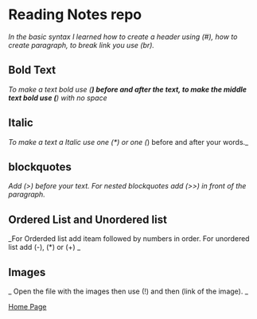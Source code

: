 # Reading Notes repo

_In the basic syntax I learned how to create a header using (#), how to create paragraph, to break link you use (br)._

## Bold Text 
  

_To make a text bold use (**) before and after the text, to make the middle text bold use (**) with no space_


## Italic
  

_To make a text a Italic use one (*) or one (_) before and after your words._
  
  
  ## blockquotes
    
  
  _Add (>) before your text. For nested blockquotes add (>>) in front of the paragraph._
    
  
  ## Ordered List and Unordered list
    
  
  _For Orderded list add iteam followed by numbers in order. For unordered list add (-), (*) or (+) _
  
  ## Images 
  
  _ Open the file with the images then use (!) and then (link of the image). _
  
  [Home Page](https://mmahad865.github.io/reading-notes/)
  
   
